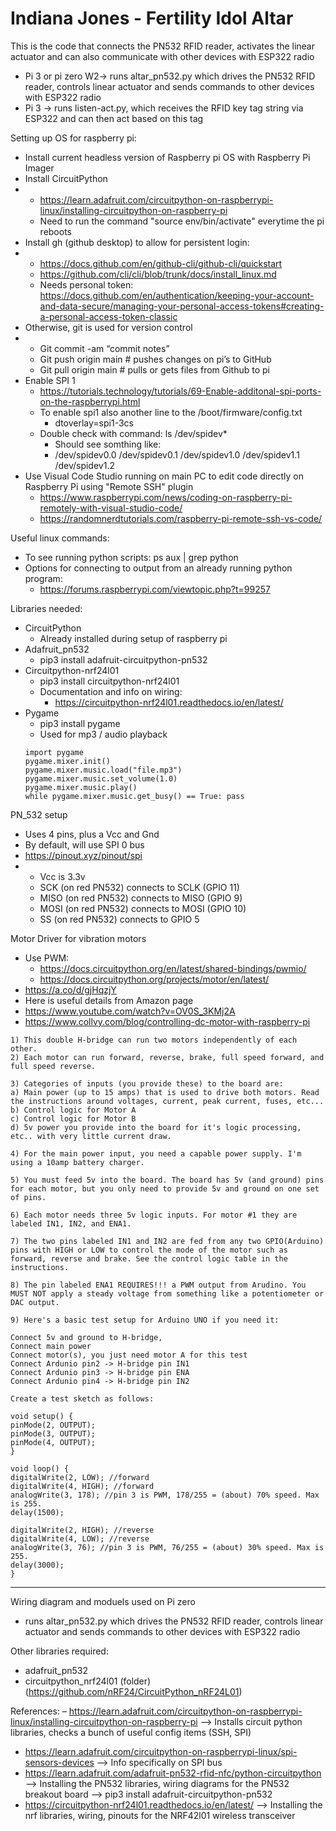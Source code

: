 # Indiana Jones - Fertility Idol Altar
This is the code that connects the PN532 RFID reader, activates the linear actuator and can also communicate with other devices with ESP322 radio

- Pi 3 or pi zero W2-> runs altar_pn532.py which drives the PN532 RFID reader, controls linear actuator and sends commands to other devices with ESP322 radio
- Pi 3 -> runs listen-act.py, which receives the RFID key tag string via ESP322 and can then act based on this tag

Setting up OS for raspberry pi:
- Install current headless version of Raspberry pi OS with Raspberry Pi Imager
- Install CircuitPython
- - https://learn.adafruit.com/circuitpython-on-raspberrypi-linux/installing-circuitpython-on-raspberry-pi
  - Need to run the command "source env/bin/activate" everytime the pi reboots
- Install gh (github desktop) to allow for persistent login:
- - https://docs.github.com/en/github-cli/github-cli/quickstart
  - https://github.com/cli/cli/blob/trunk/docs/install_linux.md
  - Needs personal token: https://docs.github.com/en/authentication/keeping-your-account-and-data-secure/managing-your-personal-access-tokens#creating-a-personal-access-token-classic
- Otherwise, git is used for version control
- - Git commit -am “commit notes”
  - Git push origin main   # pushes changes on pi’s to GitHub
  - Git pull origin main  # pulls or gets files from Github to pi
- Enable SPI 1
  - https://tutorials.technology/tutorials/69-Enable-additonal-spi-ports-on-the-raspberrypi.html
  - To enable spi1 also another line to the /boot/firmware/config.txt
    - dtoverlay=spi1-3cs
  - Double check with command: ls /dev/spidev*
    - Should see somthing like: 
    - /dev/spidev0.0  /dev/spidev0.1  /dev/spidev1.0  /dev/spidev1.1  /dev/spidev1.2
- Use Visual Code Studio running on main PC to edit code directly on Raspberry Pi using "Remote SSH" plugin
  - https://www.raspberrypi.com/news/coding-on-raspberry-pi-remotely-with-visual-studio-code/
  - https://randomnerdtutorials.com/raspberry-pi-remote-ssh-vs-code/

Useful linux commands:
- To see running python scripts: ps aux | grep python
- Options for connecting to output from an already running python program:
  - https://forums.raspberrypi.com/viewtopic.php?t=99257

Libraries needed:
- CircuitPython
  - Already installed during setup of raspberry pi
- Adafruit_pn532
  - pip3 install adafruit-circuitpython-pn532
- Circuitpython-nrf24l01
  - pip3 install circuitpython-nrf24l01
  - Documentation and info on wiring:
    - https://circuitpython-nrf24l01.readthedocs.io/en/latest/
- Pygame
  - pip3 install pygame
  - Used for mp3 / audio playback
  ```
  import pygame
  pygame.mixer.init()
  pygame.mixer.music.load("file.mp3")
  pygame.mixer.music.set_volume(1.0)
  pygame.mixer.music.play()
  while pygame.mixer.music.get_busy() == True: pass
  ```

PN_532 setup
- Uses 4 pins, plus a Vcc and Gnd
- By default, will use SPI 0 bus
- https://pinout.xyz/pinout/spi
- - Vcc is 3.3v
  - SCK (on red PN532) connects to SCLK (GPIO 11)
  - MISO (on red PN532) connects to MISO (GPIO 9)
  - MOSI (on red PN532) connects to MOSI (GPIO 10)
  - SS (on red PN532) connects to GPIO 5

Motor Driver for vibration motors
- Use PWM:
  - https://docs.circuitpython.org/en/latest/shared-bindings/pwmio/
  - https://docs.circuitpython.org/projects/motor/en/latest/
- https://a.co/d/gjHqzjY
- Here is useful details from Amazon page
- https://www.youtube.com/watch?v=OV0S_3KMj2A
- https://www.collvy.com/blog/controlling-dc-motor-with-raspberry-pi
```
1) This double H-bridge can run two motors independently of each other.
2) Each motor can run forward, reverse, brake, full speed forward, and full speed reverse.

3) Categories of inputs (you provide these) to the board are:
a) Main power (up to 15 amps) that is used to drive both motors. Read the instructions around voltages, current, peak current, fuses, etc...
b) Control logic for Motor A
c) Control logic for Motor B
d) 5v power you provide into the board for it's logic processing, etc.. with very little current draw.

4) For the main power input, you need a capable power supply. I'm using a 10amp battery charger.

5) You must feed 5v into the board. The board has 5v (and ground) pins for each motor, but you only need to provide 5v and ground on one set of pins.

6) Each motor needs three 5v logic inputs. For motor #1 they are labeled IN1, IN2, and ENA1.

7) The two pins labeled IN1 and IN2 are fed from any two GPIO(Arduino) pins with HIGH or LOW to control the mode of the motor such as forward, reverse and brake. See the control logic table in the instructions.

8) The pin labeled ENA1 REQUIRES!!! a PWM output from Arudino. You MUST NOT apply a steady voltage from something like a potentiometer or DAC output.

9) Here's a basic test setup for Arduino UNO if you need it:

Connect 5v and ground to H-bridge,
Connect main power
Connect motor(s), you just need motor A for this test
Connect Ardunio pin2 -> H-bridge pin IN1
Connect Ardunio pin3 -> H-bridge pin ENA
Connect Ardunio pin4 -> H-bridge pin IN2

Create a test sketch as follows:

void setup() {
pinMode(2, OUTPUT);
pinMode(3, OUTPUT);
pinMode(4, OUTPUT);
}

void loop() {
digitalWrite(2, LOW); //forward
digitalWrite(4, HIGH); //forward
analogWrite(3, 178); //pin 3 is PWM, 178/255 = (about) 70% speed. Max is 255.
delay(1500);

digitalWrite(2, HIGH); //reverse
digitalWrite(4, LOW); //reverse
analogWrite(3, 76); //pin 3 is PWM, 76/255 = (about) 30% speed. Max is 255.
delay(3000);
}
```
-------------------------------------

Wiring diagram and moduels used on Pi zero
- runs altar_pn532.py which drives the PN532 RFID reader, controls linear actuator and sends commands to other devices with ESP322 radio

Other libraries required:
  - adafruit_pn532
  - circuitpython_nrf24l01 (folder) (https://github.com/nRF24/CircuitPython_nRF24L01)
  
  References:
  – https://learn.adafruit.com/circuitpython-on-raspberrypi-linux/installing-circuitpython-on-raspberry-pi
    --> Installs circuit python libraries, checks a bunch of useful config items (SSH, SPI)
  - https://learn.adafruit.com/circuitpython-on-raspberrypi-linux/spi-sensors-devices
    --> Info specifically on SPI bus
  - https://learn.adafruit.com/adafruit-pn532-rfid-nfc/python-circuitpython
    -->  Installing the PN532 libraries, wiring diagrams for the PN532 breakout board
    --> pip3 install adafruit-circuitpython-pn532
  - https://circuitpython-nrf24l01.readthedocs.io/en/latest/
    --> Installing the nrf libraries, wiring, pinouts for the NRF42l01 wireless transceiver



